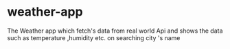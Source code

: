 # weather-app
The Weather app which fetch's data from real world Api and shows the data such as temperature ,humidity etc. on searching city 's name 
